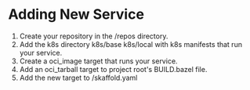 # Adding New Service

1. Create your repository in the /repos directory.
2. Add the k8s directory k8s/base k8s/local with k8s manifests that run your
   service.
3. Create a oci_image target that runs your service.
4. Add an oci_tarball target to project root's BUILD.bazel file.
5. Add the new target to /skaffold.yaml
